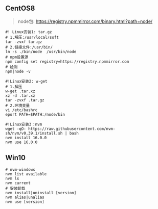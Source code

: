 ## CentOS8

> node包: https://registry.npmmirror.com/binary.html?path=node/

```shell
#! Linux安装1: tar.gz
# 1.解压:/usr/local/soft
tar -zvxf tar.gz
# 2.链接文件:/usr/bin/
ln -s ./bin/node  /usr/bin/node
# npm设置源
npm config set registry=https://registry.npmmirror.com
# 检测
npm|node -v
```

```shell
#!Linux安装2: w-get
# 1.解压
w-get .tar.xz
xz -d .tar.xz
tar -zvxf .tar.gz
# 2.环境变量
vi /etc/bashrc
eport PATH=$PATH:/node/bin
```

```shell
#!Linux安装3：nvm
wget -qO- https://raw.githubusercontent.com/nvm-sh/nvm/v0.39.1/install.sh | bash
nvm install 16.0.0
nvm use 16.0.0
```

## Win10

```shell
# nvm-windows
nvm list available
nvm ls
nvm current
# 安装卸载
nvm install|uninstall [version]
nvm alias|unalias
nvm use [version]
```